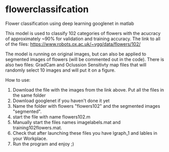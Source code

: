 # flowerclassifcation
Flower classification using deep learning googlenet in matlab


This model is used to classify 102 categories of flowers with the acucracy of approximately ~90% for validation and training accuracy. 
The link to all of the files:
https://www.robots.ox.ac.uk/~vgg/data/flowers/102/

The model is running on original images, but can also be applied to segmented images of flowers (will be commented out in the code).
There is also two files: GradCam and Oclussion Sensitivty map files that will randomly select 10 images and will put it on a figure.

How to use:
1. Download the file with the images from the link above. Put all the files in the same folder
2. Download googlenet if you haven't done it yet
3. Name the folder with flowers "flowers102" and the segmented images "segmented".
4. start the file with name flowers102.m
5. Manually start the files names imagelabels.mat and training102flowers.mat.
6. Check that after launching these files you have lgraph_1 and lables in your Workplace.
7. Run the program and enjoy ;)
